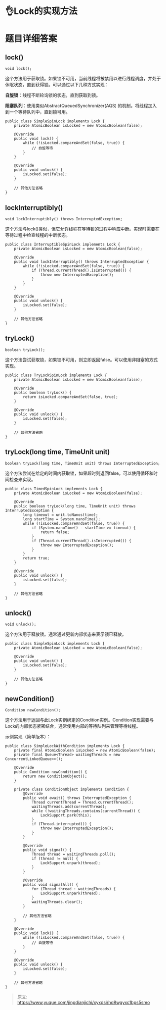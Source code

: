 # 👌Lock的实现方法

# 题目详细答案
## lock()
```plain
void lock();
```

这个方法用于获取锁。如果锁不可用，当前线程将被禁用以进行线程调度，并处于休眠状态，直到获得锁。可以通过以下几种方式实现：

**自旋锁**：线程不断轮询锁的状态，直到获取到锁。

**阻塞队列**：使用类似AbstractQueuedSynchronizer(AQS) 的机制，将线程加入到一个等待队列中，直到锁可用。

```plain
public class SimpleSpinLock implements Lock {
    private AtomicBoolean isLocked = new AtomicBoolean(false);

    @Override
    public void lock() {
        while (!isLocked.compareAndSet(false, true)) {
            // 自旋等待
        }
    }

    @Override
    public void unlock() {
        isLocked.set(false);
    }

    // 其他方法省略
}
```

## lockInterruptibly()
```plain
void lockInterruptibly() throws InterruptedException;
```

这个方法与lock()类似，但它允许线程在等待锁的过程中响应中断。实现时需要在等待过程中检查线程的中断状态。

```plain
public class InterruptibleSpinLock implements Lock {
    private AtomicBoolean isLocked = new AtomicBoolean(false);

    @Override
    public void lockInterruptibly() throws InterruptedException {
        while (!isLocked.compareAndSet(false, true)) {
            if (Thread.currentThread().isInterrupted()) {
                throw new InterruptedException();
            }
        }
    }

    @Override
    public void unlock() {
        isLocked.set(false);
    }

    // 其他方法省略
}
```

## tryLock()
```plain
boolean tryLock();
```

这个方法尝试获取锁，如果锁不可用，则立即返回false。可以使用非阻塞的方式实现。

```plain
public class TryLockSpinLock implements Lock {
    private AtomicBoolean isLocked = new AtomicBoolean(false);

    @Override
    public boolean tryLock() {
        return isLocked.compareAndSet(false, true);
    }

    @Override
    public void unlock() {
        isLocked.set(false);
    }

    // 其他方法省略
}
```

## tryLock(long time, TimeUnit unit)
```plain
boolean tryLock(long time, TimeUnit unit) throws InterruptedException;
```

这个方法尝试在给定的时间内获取锁，如果超时则返回false。可以使用循环和时间检查来实现。

```plain
public class TimedSpinLock implements Lock {
    private AtomicBoolean isLocked = new AtomicBoolean(false);

    @Override
    public boolean tryLock(long time, TimeUnit unit) throws InterruptedException {
        long timeout = unit.toNanos(time);
        long startTime = System.nanoTime();
        while (!isLocked.compareAndSet(false, true)) {
            if (System.nanoTime() - startTime >= timeout) {
                return false;
            }
            if (Thread.currentThread().isInterrupted()) {
                throw new InterruptedException();
            }
        }
        return true;
    }

    @Override
    public void unlock() {
        isLocked.set(false);
    }

    // 其他方法省略
}
```

## unlock()
```plain
void unlock();
```

这个方法用于释放锁。通常通过更新内部状态来表示锁已释放。

```plain
public class SimpleSpinLock implements Lock {
    private AtomicBoolean isLocked = new AtomicBoolean(false);

    @Override
    public void unlock() {
        isLocked.set(false);
    }

    // 其他方法省略
}
```

## newCondition()
```plain
Condition newCondition();
```

这个方法用于返回与此Lock实例绑定的Condition实例。Condition实现需要与Lock的内部状态紧密结合，通常使用内部的等待队列来管理等待线程。

示例实现（简单版本）：

```plain
public class SimpleLockWithCondition implements Lock {
    private final AtomicBoolean isLocked = new AtomicBoolean(false);
    private final Queue<Thread> waitingThreads = new ConcurrentLinkedQueue<>();

    @Override
    public Condition newCondition() {
        return new ConditionObject();
    }

    private class ConditionObject implements Condition {
        @Override
        public void await() throws InterruptedException {
            Thread currentThread = Thread.currentThread();
            waitingThreads.add(currentThread);
            while (!waitingThreads.contains(currentThread)) {
                LockSupport.park(this);
            }
            if (Thread.interrupted()) {
                throw new InterruptedException();
            }
        }

        @Override
        public void signal() {
            Thread thread = waitingThreads.poll();
            if (thread != null) {
                LockSupport.unpark(thread);
            }
        }

        @Override
        public void signalAll() {
            for (Thread thread : waitingThreads) {
                LockSupport.unpark(thread);
            }
            waitingThreads.clear();
        }

        // 其他方法省略
    }

    @Override
    public void lock() {
        while (!isLocked.compareAndSet(false, true)) {
            // 自旋等待
        }
    }

    @Override
    public void unlock() {
        isLocked.set(false);
    }

    // 其他方法省略
}
```





> 原文: <https://www.yuque.com/jingdianjichi/xyxdsi/ho8wgyxc1bps5smo>